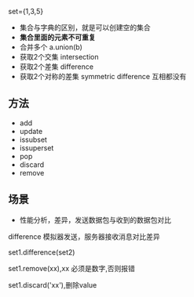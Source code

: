 set={1,3,5}

* 集合与字典的区别，就是可以创建空的集合
* **集合里面的元素不可重复**
* 合并多个 a.union\(b\)
* 获取2个交集 intersection
* 获取2个差集 difference
* 获取2个对称的差集 symmetric difference 互相都没有

## 方法

* add
* update
* issubset
* issuperset
* pop
* discard
* remove

## 场景

* 性能分析，差异，发送数据包与收到的数据包对比

difference 模拟器发送，服务器接收消息对比差异

set1.difference\(set2\)

set1.remove\(xx\),xx 必须是数字,否则报错

set1.discard\('xx'\),删除value








